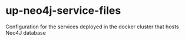 # up-neo4j-service-files
Configuration for the services deployed in the docker cluster that hosts Neo4J database
